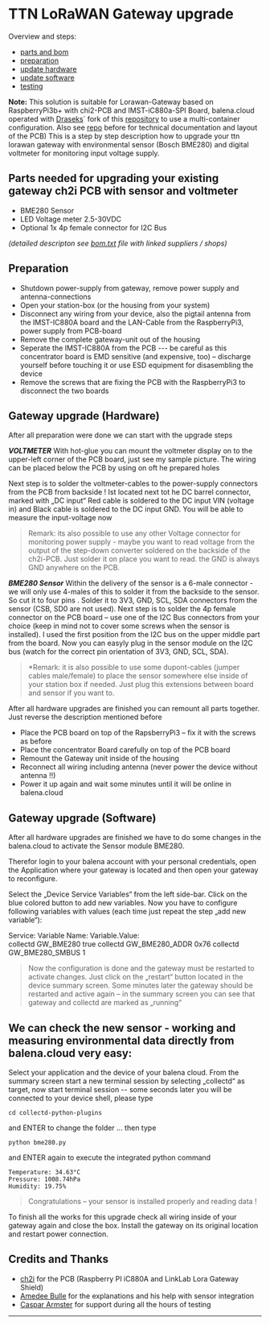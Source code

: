 # TTN LoRaWAN Gateway upgrade 

Overview and steps:

 - [parts and bom](https://github.com/jensileinchen/gateway-hardware-upgrade#parts-needed-for-upgrading-your-existing-gateway-ch2i-pcb-with-sensor-and-voltmeter)
 - [preparation](https://github.com/jensileinchen/gateway-hardware-upgrade#preparation)
 - [update hardware](https://github.com/jensileinchen/gateway-hardware-upgrade#gateway-upgrade-hardware)
 - [update software](https://github.com/jensileinchen/gateway-hardware-upgrade#gateway-upgrade-software)
 - [testing](https://github.com/jensileinchen/gateway-hardware-upgrade#we-can-check-the-new-sensor---working-and-measuring-environmental-data-directly-from-balenacloud-very-easy)
 
**Note:** This solution is suitable for Lorawan-Gateway based on RaspberryPi3b+ with chi2-PCB and IMST-iC880a-SPI Board, balena.cloud operated with [Draseks](https://github.com/Drasek)´ fork of this [repository](https://github.com/AmedeeBulle/ttn-gateway-containers) to use a multi-container configuration. Also see [repo](https://github.com/ch2i/iC880A-Raspberry-PI) before for technical documentation and layout of the PCB) This is a step by step description how to upgrade your ttn lorawan gateway with environmental sensor (Bosch BME280) and digital voltmeter for monitoring input voltage supply.

## Parts needed for upgrading your existing gateway ch2i PCB with sensor and voltmeter

-	BME280 Sensor
-	LED Voltage meter 2.5-30VDC
-	Optional 1x 4p female connector for I2C Bus

*(detailed descripton see [bom.txt](https://github.com/jensileinchen/gateway-hardware-upgrade/blob/master/bom.txt) file with linked suppliers / shops)*

## Preparation

-	Shutdown power-supply from gateway, remove power supply and antenna-connections
-	Open your station-box (or the housing from your system)
-	Disconnect any wiring from your device, also the pigtail antenna from the IMST-IC880A board and the LAN-Cable from the RaspberryPi3, power supply from PCB-board
-	Remove the complete gateway-unit out of the housing
-	Seperate the IMST-IC880A from the PCB --- be careful as this concentrator board is EMD sensitive (and expensive, too) – discharge yourself before touching it or use ESD equipment for disasembling the device
-	Remove the screws that are fixing the PCB with the RaspberryPi3 to disconnect the two boards

## Gateway upgrade (Hardware)

After all preparation were done we can start with the upgrade steps

***VOLTMETER***
With hot-glue you can mount the voltmeter display on to the upper-left corner of the PCB board, just see my sample picture. The wiring can be placed below the PCB by using on oft he prepared holes

Next step is to solder the voltmeter-cables to the power-supply connectors from the PCB from backside ! Ist located next tot he DC barrel connector, marked with „DC input“ Red cable is soldered to the DC input VIN (voltage in) and Black cable is soldered to the DC input GND. You will be able to measure the input-voltage now

> Remark: its also possible to use any other Voltage connector for monitoring power supply - maybe you want to read voltage from the output of the step-down converter soldered on the backside of the ch2i-PCB. Just solder it on place you want to read. the GND is always GND anywhere on the PCB.

***BME280 Sensor***
Within the delivery of the sensor is a 6-male connector  - we will only use 4-males of this to solder it from the backside to the sensor. So cut it to four pins . Solder it to 3V3, GND, SCL, SDA connectors from the sensor (CSB, SD0 are not used). Next step is to solder the 4p female connector on the PCB board – use one of the I2C Bus connectors from your choice (keep in mind not to cover some screws when the sensor is installed). I used the first position from the I2C bus on the upper middle part from the board.  Now you can easyly plug in the sensor module on the I2C bus (watch for the correct pin orientation of 3V3, GND, SCL, SDA). 

> *Remark:  it is also possible to use some dupont-cables (jumper cables male/female) to place the sensor somewhere else inside of your station box if needed.  Just plug this extensions between board and sensor if you want to.

After all hardware upgrades are finished you can remount all parts together. Just reverse the description mentioned before

-	Place the PCB board on top of the RapsberryPi3 – fix it with the screws as before
-	Place the concentrator Board carefully on top of the PCB board
-	Remount the Gateway unit inside of the housing
-	Reconnect all wiring including antenna   (never power the device without antenna !!)
-	Power it up again and wait some minutes until it will be online in balena.cloud

## Gateway upgrade (Software)

After all hardware upgrades are finished we have to do some changes in the balena.cloud to activate the Sensor module BME280. 

Therefor login to your balena account with your personal credentials, open the Application where your gateway is located and then open your gateway to reconfigure. 

Select the „Device Service Variables“  from the left side-bar. Click on the blue colored button to add new variables.  Now you have to configure following variables with values (each time just repeat the step „add new variable“):

Service: 	        Variable Name:			Variable.Value:  
 collectd		GW_BME280				true
collectd		GW_BME280_ADDR			0x76
collectd		GW_BME280_SMBUS			1

> Now the configuration is done and the gateway must be restarted to activate changes. Just click on the „restart“ button located in the device summary screen. Some minutes later the gateway should be restarted and active again – in the summary screen you can see that gateway and collectd are marked as „running“

## We can check the new sensor - working and measuring environmental data directly from balena.cloud very easy:

Select your application and the device of your balena cloud. From the summary screen start a new terminal session by selecting „collectd“ as target, now start terminal session -- some seconds later you will be connected to your device shell, please type

`cd collectd-python-plugins`

 and ENTER to change the folder ... then type 

`python bme280.py` 

and ENTER again to execute the integrated python command

    Temperature: 34.63°C
    Pressure: 1008.74hPa
    Humidity: 19.75%

> Congratulations – your sensor is installed properly and reading data !

To finish all the works for this upgrade check all wiring inside of your gateway again and close the box. Install the gateway on its original location and restart power connection.

## Credits and Thanks

 - [ch2i](https://github.com/ch2i/iC880A-Raspberry-PI) for the PCB  (Raspberry PI iC880A and LinkLab Lora Gateway Shield)
 - [Amedee Bulle](https://github.com/AmedeeBulle) for the explanations and his help with sensor integration
 - [Caspar Armster](https://github.com/Drasek) for support during all the hours of testing 

***
<!--Document Version 1.2 from 06th October 2019-->
<!--edit 12.08.2020 - some code correction and minor additions-->
<!--release 2.0812.3 created on 12th August 2020-->
